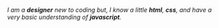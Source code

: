 _I am a **designer** new to coding but, I know a little **html**, **css**, and have a very basic understanding of **javascript**._

